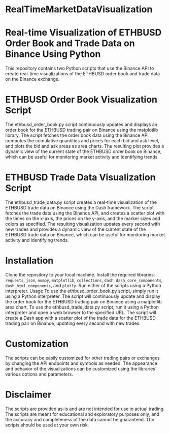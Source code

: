 # RealTimeMarketDataVisualization

# Real-time Visualization of ETHBUSD Order Book and Trade Data on Binance Using Python

This repository contains two Python scripts that use the Binance API to create real-time visualizations of the ETHBUSD order book and trade data on the Binance exchange.

# ETHBUSD Order Book Visualization Script
The ethbusd_order_book.py script continuously updates and displays an order book for the ETHBUSD trading pair on Binance using the matplotlib library. The script fetches the order book data using the Binance API, computes the cumulative quantities and prices for each bid and ask level, and plots the bid and ask areas as area charts. The resulting plot provides a dynamic view of the current state of the ETHBUSD order book on Binance, which can be useful for monitoring market activity and identifying trends.

# ETHBUSD Trade Data Visualization Script
The ethbusd_trade_data.py script creates a real-time visualization of the ETHBUSD trade data on Binance using the Dash framework. The script fetches the trade data using the Binance API, and creates a scatter plot with the times on the x-axis, the prices on the y-axis, and the marker sizes and colors as specified. The resulting visualization updates every second with new trades and provides a dynamic view of the current state of the ETHBUSD trade data on Binance, which can be useful for monitoring market activity and identifying trends.

# Installation
Clone the repository to your local machine.
Install the required libraries: `requests`, `json`, `numpy`, `matplotlib`, `collections`, `dash`, `dash_core_components`, `dash_html_components`, and `plotly`.
Run either of the scripts using a Python interpreter.
Usage
To use the ethbusd_order_book.py script, simply run it using a Python interpreter. The script will continuously update and display the order book for the ETHBUSD trading pair on Binance using a matplotlib area chart.
To use the ethbusd_trade_data.py script, run it using a Python interpreter and open a web browser to the specified URL. The script will create a Dash app with a scatter plot of the trade data for the ETHBUSD trading pair on Binance, updating every second with new trades.

# Customization
The scripts can be easily customized for other trading pairs or exchanges by changing the API endpoints and symbols as needed.
The appearance and behavior of the visualizations can be customized using the libraries' various options and parameters.

# Disclaimer
The scripts are provided as-is and are not intended for use in actual trading. The scripts are meant for educational and exploratory purposes only, and the accuracy and completeness of the data cannot be guaranteed. The scripts should be used at your own risk.

